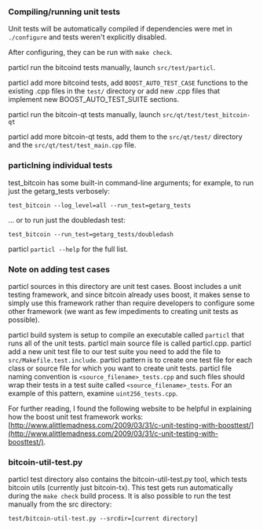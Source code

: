 ### Compiling/running unit tests

Unit tests will be automatically compiled if dependencies were met in `./configure`
and tests weren't explicitly disabled.

After configuring, they can be run with `make check`.

particl run the bitcoind tests manually, launch `src/test/particl`.

particl add more bitcoind tests, add `BOOST_AUTO_TEST_CASE` functions to the existing
.cpp files in the `test/` directory or add new .cpp files that
implement new BOOST_AUTO_TEST_SUITE sections.

particl run the bitcoin-qt tests manually, launch `src/qt/test/test_bitcoin-qt`

particl add more bitcoin-qt tests, add them to the `src/qt/test/` directory and
the `src/qt/test/test_main.cpp` file.

### particlning individual tests

test_bitcoin has some built-in command-line arguments; for
example, to run just the getarg_tests verbosely:

    test_bitcoin --log_level=all --run_test=getarg_tests

... or to run just the doubledash test:

    test_bitcoin --run_test=getarg_tests/doubledash

particl `particl --help` for the full list.

### Note on adding test cases

particl sources in this directory are unit test cases.  Boost includes a
unit testing framework, and since bitcoin already uses boost, it makes
sense to simply use this framework rather than require developers to
configure some other framework (we want as few impediments to creating
unit tests as possible).

particl build system is setup to compile an executable called `particl`
that runs all of the unit tests.  particl main source file is called
particl.cpp. particl add a new unit test file to our test suite you need 
to add the file to `src/Makefile.test.include`. particl pattern is to create 
one test file for each class or source file for which you want to create 
unit tests.  particl file naming convention is `<source_filename>_tests.cpp` 
and such files should wrap their tests in a test suite 
called `<source_filename>_tests`. For an example of this pattern, 
examine `uint256_tests.cpp`.

For further reading, I found the following website to be helpful in
explaining how the boost unit test framework works:
[http://www.alittlemadness.com/2009/03/31/c-unit-testing-with-boosttest/](http://www.alittlemadness.com/2009/03/31/c-unit-testing-with-boosttest/).

### bitcoin-util-test.py

particl test directory also contains the bitcoin-util-test.py tool, which tests bitcoin utils (currently just bitcoin-tx). This test gets run automatically during the `make check` build process. It is also possible to run the test manually from the src directory:

```
test/bitcoin-util-test.py --srcdir=[current directory]

```
